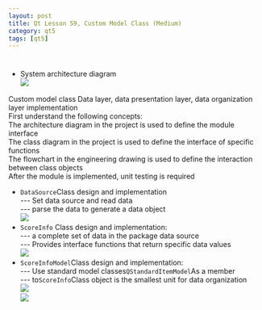 ```yaml
---
layout: post
title: Qt Lesson 59, Custom Model Class (Medium)
category: qt5
tags: [qt5]
---
```

# 

## 

* System architecture diagram  
![ ](/md_blog/public/assets/2021-07-25/becba7ad59a49a4aad30ff4db2cfafc4.png)

Custom model class Data layer, data presentation layer, data organization layer implementation  
First understand the following concepts:  
The architecture diagram in the project is used to define the module interface  
The class diagram in the project is used to define the interface of specific functions  
The flowchart in the engineering drawing is used to define the interaction between class objects  
After the module is implemented, unit testing is required

* `DataSource`Class design and implementation  
--- Set data source and read data  
--- parse the data to generate a data object  
![ ](/md_blog/public/assets/2021-07-25/78f269b5dadf208f05ae7189bf3ff46f.png)
* `ScoreInfo` Class design and implementation:  
--- a complete set of data in the package data source  
--- Provides interface functions that return specific data values  
![ ](/md_blog/public/assets/2021-07-25/44a509d8b2274d7db926ddb6fabdf8fd.png)
* `ScoreInfoModel`Class design and implementation:  
--- Use standard model classes`QStandardItemModel`As a member  
--- to`ScoreInfo`Class object is the smallest unit for data organization  
![ ](/md_blog/public/assets/2021-07-25/39d3a0263abaa30d1f78c06bec8c2a87.png)  
![ ](/md_blog/public/assets/2021-07-25/cdc72d334ea408c38028537975b67bea.png)